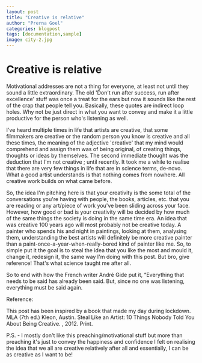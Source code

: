 ```yaml
---
layout: post
title: "Creative is relative"
author: "Prerna Goel"
categories: blogpost
tags: [documentation,sample]
image: city-2.jpg
---
```


# Creative is relative

Motivational addresses are not a thing for everyone, at least not until they sound a little extraordinary. The old 'Don't run after success, run after excellence' stuff was once a treat for the ears but now it sounds like the rest of the crap that people tell you. Basically, these quotes are indirect loop holes. Why not be just direct in what you want to convey and make it a little productive for the person who's listening as well. 

I've heard multiple times in life that artists are creative, that some filmmakers are creative or the random person you know is creative and all these times, the meaning of the adjective 'creative' that my mind would comprehend and assign them was of being original, of creating things, thoughts or ideas by themselves. The second immediate thought was the deduction that I'm not creative ; until recently. It took me a while to realise that there are very few things in life that are in science terms, de-novo. What a good artist understands is that nothing comes from nowhere. All creative work builds on what came before. 

So, the idea I'm pitching here is that your creativity is the some total of the conversations you're having with people, the books, articles, etc. that you are reading or any art/piece of work you've been sliding across your face. However, how good or bad is your creativity will be decided by how much of the same things the society is doing in the same time era. An idea that was creative 100 years ago will most probably not be creative today. A painter who spends his and night in paintings, looking at them, analysing them, understanding the best artists will definitely be more creative painter than a paint-once-a-year-when-really-bored kind of painter like me. So, to simple put it the goal is to steal the idea that you like the most and mould it, change it, redesign it, the same way I'm doing with this post. But bro, give reference! That's what science taught me after all.

So to end with how the French writer André Gide put it, “Everything that needs to be said has already been said. But, since no one was listening, everything must be said again.

Reference:

This post has been inspired by a book that made my day during lockdown. 
MLA (7th ed.)
Kleon, Austin. Steal Like an Artist: 10 Things Nobody Told You About Being Creative. , 2012. Print.


P.S. - I mostly don't like this preaching/motivational stuff but more than preaching it's just to convey the happiness and confidence I felt on realising the idea that we all are creative relatively after all and essentially, I can be as creative as I want to be!
